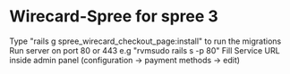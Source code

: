 # Wirecard-Spree for spree 3

Type "rails g spree_wirecard_checkout_page:install" to run the migrations
Run server on port 80 or 443 e.g "rvmsudo rails s -p 80"
Fill Service URL inside admin panel (configuration -> payment methods -> edit)

